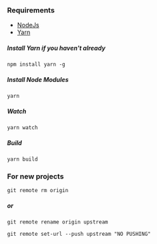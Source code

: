 ### Requirements

* [NodeJs](https://nodejs.org/)
* [Yarn](https://yarnpkg.com/)

##### Install Yarn if you haven't already
```
npm install yarn -g
```

##### Install Node Modules
```
yarn
```

##### Watch
```
yarn watch
```

##### Build
```
yarn build
```

### For new projects
```
git remote rm origin
```
##### or
```
git remote rename origin upstream
```
```
git remote set-url --push upstream "NO PUSHING"
```